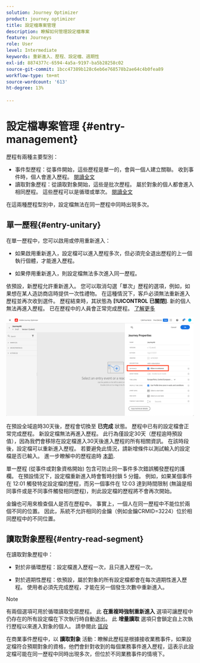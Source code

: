 ```yaml
---
solution: Journey Optimizer
product: journey optimizer
title: 設定檔專案管理
description: 瞭解如何管理設定檔專案
feature: Journeys
role: User
level: Intermediate
keywords: 重新進入、歷程、設定檔、週期性
exl-id: 8874377c-6594-4a5a-9197-ba5b28258c02
source-git-commit: 1bcc47389b128c6eb6e768578b2ae64c4b0fea89
workflow-type: tm+mt
source-wordcount: '613'
ht-degree: 13%

---
```



# 設定檔專案管理 {#entry-management}

歷程有兩種主要型別：

* 事件型歷程：從事件開始，這些歷程是單一的，會與一個人建立關聯。 收到事件時，個人會進入歷程。 [閱讀全文](#entry-unitary)
* 讀取對象歷程：從讀取對象開始，這些是批次歷程。 屬於對象的個人都會進入相同歷程。 這些歷程可以是循環或單次。 [閱讀全文](#entry-read-segment)

在這兩種歷程型別中，設定檔無法在同一歷程中同時出現多次。

## 單一歷程{#entry-unitary}

在單一歷程中，您可以啟用或停用重新進入：

* 如果啟用重新進入，設定檔可以進入歷程多次，但必須完全退出歷程的上一個執行個體，才能進入歷程。

* 如果停用重新進入，則設定檔無法多次進入同一歷程。

依預設，新歷程允許重新進入。 您可以取消勾選「單次」歷程的選項，例如，如果想在某人造訪商店時提供一次性禮物。 在這種情況下，客戶必須無法重新進入歷程並再次收到選件。 歷程結束時，其狀態為 **[!UICONTROL 已關閉]**. 新的個人無法再進入歷程。 已在歷程中的人員會正常完成歷程。 [了解更多](journey-gs.md#entrance)

![](assets/journey-re-entrance.png)

在預設全域逾時30天後，歷程會切換至 **已完成** 狀態。 歷程中已有的設定檔會正常完成歷程。 新設定檔無法再進入歷程。 此行為僅設定30天（歷程逾時預設值），因為我們會移除在設定檔進入30天後進入歷程的所有相關資訊。 在該時段後，設定檔可以重新進入歷程。 若要避免此情況，請新增條件以測試輸入的設定檔是否已輸入。 進一步瞭解中的歷程逾時 [本節](journey-gs.md#global_timeout).

<!--
Due to the 30-day journey timeout, when journey re-entrance is not allowed, we cannot make sure the re-entrance blocking will work more than 30 days. Indeed, as we remove all information about persons who entered the journey 30 days after they enter, we cannot know the person entered previously, more than 30 days ago. -->

單一歷程 (從事件或對象資格開始) 包含可防止同一事件多次錯誤觸發歷程的護欄。 在預設情況下，設定檔重新進入時會暫時封鎖 5 分鐘。 例如，如果某個事件在 12:01 觸發特定設定檔的歷程，而另一個事件在 12:03 達到時間限制 (無論是相同事件或是不同事件觸發相同歷程)，則此設定檔的歷程將不會再次開始。

金鑰也可用來檢查個人是否在歷程中。 事實上，一個人在同一歷程中不能位於兩個不同的位置。 因此，系統不允許相同的金鑰（例如金鑰CRMID=3224）位於相同歷程中的不同位置。

## 讀取對象歷程{#entry-read-segment}

在讀取對象歷程中：

* 對於非循環歷程：設定檔進入歷程一次，且只進入歷程一次。

* 對於週期性歷程：依預設，屬於對象的所有設定檔都會在每次週期性進入歷程。 使用者必須先完成歷程，才能在另一個發生次數中重新進入。

>[!NOTE]
>
>有兩個選項可用於循環讀取受眾歷程。 此 **在重複時強制重新進入** 選項可讓歷程中仍存在的所有設定檔在下次執行時自動退出。 此 **增量讀取** 選項只會鎖定自上次執行歷程以來進入對象的個人。 請參閱此 [區段](../building-journeys/read-audience.md#configuring-segment-trigger-activity)

在商業事件歷程中，以 **讀取對象** 活動：瞭解此歷程是根據接收業務事件，如果設定檔符合預期對象的資格，他們會針對收到的每個業務事件進入歷程，這表示此設定檔可能在同一歷程中同時出現多次，但位於不同業務事件的情境下。